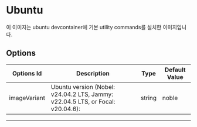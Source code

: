 # Ubuntu

이 이미지는 ubuntu devcontainer에 기본 utility commands를 설치한 이미지입니다.

## Options

| Options Id | Description | Type | Default Value |
|-----|-----|-----|-----|
| imageVariant | Ubuntu version (Nobel: v24.04.2 LTS, Jammy: v22.04.5 LTS, or Focal: v20.04.6): | string | noble |



---
